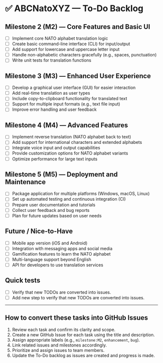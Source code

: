 # ✅ ABCNatoXYZ — To‑Do Backlog

## Milestone 2 (M2) — Core Features and Basic UI
- [ ] Implement core NATO alphabet translation logic
- [ ] Create basic command-line interface (CLI) for input/output
- [ ] Add support for lowercase and uppercase letter input
- [ ] Handle non-alphabetic characters gracefully (e.g., spaces, punctuation)
- [ ] Write unit tests for translation functions

## Milestone 3 (M3) — Enhanced User Experience
- [ ] Develop a graphical user interface (GUI) for easier interaction
- [ ] Add real-time translation as user types
- [ ] Include copy-to-clipboard functionality for translated text
- [ ] Support for multiple input formats (e.g., text file input)
- [ ] Improve error handling and user feedback

## Milestone 4 (M4) — Advanced Features
- [ ] Implement reverse translation (NATO alphabet back to text)
- [ ] Add support for international characters and extended alphabets
- [ ] Integrate voice input and output capabilities
- [ ] Provide customization options for NATO alphabet variants
- [ ] Optimize performance for large text inputs

## Milestone 5 (M5) — Deployment and Maintenance
- [ ] Package application for multiple platforms (Windows, macOS, Linux)
- [ ] Set up automated testing and continuous integration (CI)
- [ ] Prepare user documentation and tutorials
- [ ] Collect user feedback and bug reports
- [ ] Plan for future updates based on user needs

## Future / Nice-to-Have
- [ ] Mobile app version (iOS and Android)
- [ ] Integration with messaging apps and social media
- [ ] Gamification features to learn the NATO alphabet
- [ ] Multi-language support beyond English
- [ ] API for developers to use translation services

## Quick tests
- [ ] Verify that new TODOs are converted into issues.
- [ ] Add new step to verify that new TODOs are converted into issues.
---

## How to convert these tasks into GitHub Issues

1. Review each task and confirm its clarity and scope.
2. Create a new GitHub Issue for each task using the title and description.
3. Assign appropriate labels (e.g., `milestone:M2`, `enhancement`, `bug`).
4. Link related issues and milestones accordingly.
5. Prioritize and assign issues to team members.
6. Update the To-Do backlog as issues are created and progress is made.


